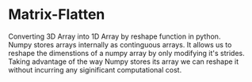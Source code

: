 # Matrix-Flatten
Converting 3D Array into 1D Array by reshape function in python.<br>
Numpy stores arrays internally as continguous arrays. It allows us to reshape the dimenstions of a numpy array by only modifying it's strides.<br>
Taking advantage of the way Numpy stores its array we can reshape it without incurring any siginificant computational cost.
